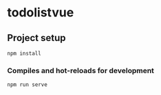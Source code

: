 # todolistvue

## Project setup
```
npm install
```

### Compiles and hot-reloads for development
```
npm run serve
```


